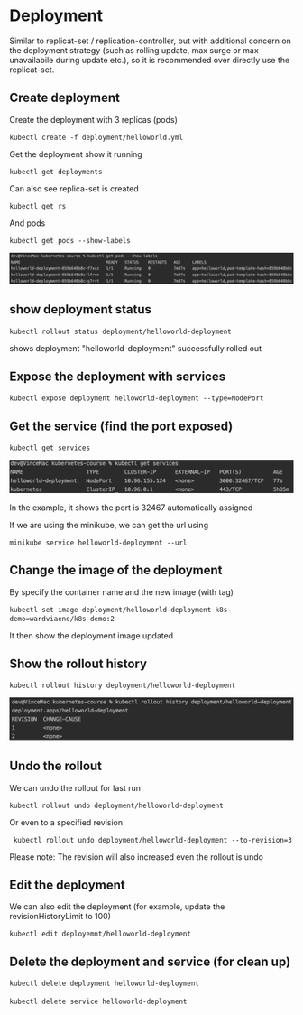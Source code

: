 # Deployment

Similar to replicat-set / replication-controller, 
but with additional concern on the deployment strategy
(such as rolling update, max surge or max unavailabile during update etc.), 
so it is recommended over directly use the replicat-set.

## Create deployment
Create the deployment with 3 replicas (pods)

    kubectl create -f deployment/helloworld.yml
    
Get the deployment show it running

    kubectl get deployments
    
Can also see replica-set is created 

    kubectl get rs

And pods 

    kubectl get pods --show-labels
    
![image](showPodsWithLabels.png)    
 
## show deployment status

    kubectl rollout status deployment/helloworld-deployment

shows deployment "helloworld-deployment" successfully rolled out

## Expose the deployment with services

    kubectl expose deployment helloworld-deployment --type=NodePort

## Get the service (find the port exposed)

    kubectl get services 
    
![image](serviceExposed.png)        
    
In the example, it shows the port is 32467 automatically assigned

If we are using the minikube, we can get the url using

    minikube service helloworld-deployment --url
    
## Change the image of the deployment
By specify the container name and the new image (with tag)

    kubectl set image deployment/helloworld-deployment k8s-demo=wardviaene/k8s-demo:2
    
It then show the deployment image updated

## Show the rollout history

    kubectl rollout history deployment/helloworld-deployment

![image](rollout-history.png)

## Undo the rollout
We can undo the rollout for last run

    kubectl rollout undo deployment/helloworld-deployment

Or even to a specified revision

     kubectl rollout undo deployment/helloworld-deployment --to-revision=3
    
Please note: The revision will also increased even the rollout is undo

## Edit the deployment         
We can also edit the deployment (for example, update the revisionHistoryLimit to 100) 

    kubectl edit deployemnt/helloworld-deployment
    
## Delete the deployment and service (for clean up)  

    kubectl delete deployment helloworld-deployment
    
    kubectl delete service helloworld-deployment
    
    
